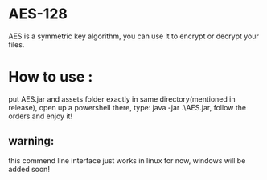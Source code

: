 
# AES-128
AES is a symmetric key algorithm, 
you can use it to encrypt or decrypt your files.

# How to use : 
put AES.jar and assets folder exactly in same directory(mentioned in release), 
open up a powershell there, 
type: java -jar .\AES.jar, 
follow the orders and enjoy it!

## warning:
this commend line interface just works in linux for now, windows will be added soon!
